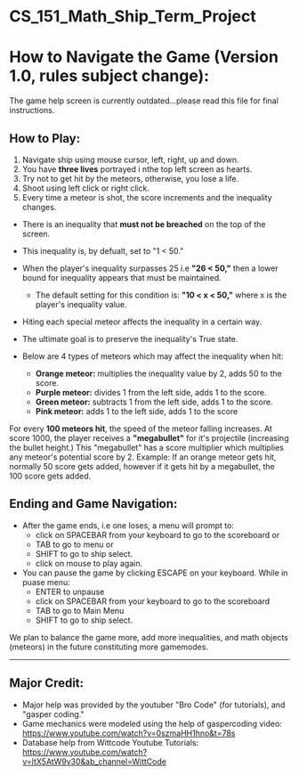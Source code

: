 # CS_151_Math_Ship_Term_Project
# How to Navigate the Game (Version 1.0, rules subject change):
The game help screen is currently outdated...please read this file for final instructions.


## How to Play: 
1. Navigate ship using mouse cursor, left, right, up and down.
1. You have **three lives** portrayed i nthe top left screen as hearts. 
1. Try not to get hit by the meteors, otherwise, you lose a life.
1. Shoot using left click or right click.
1. Every time a meteor is shot, the score increments and the inequality changes.

* There is an inequality that **must not be breached** on the top of the screen. 
* This inequality is, by defualt, set to "1 < 50." 
* When the player's inequality surpasses 25 i.e **"26 < 50,"** then a lower bound for inequality appears that must be maintained. 
  - The default setting for this condition is: **"10 < x < 50,"** where x is the player's inequality value.
* Hiting each special meteor affects the inequality in a certain way.
* The ultimate goal is to preserve the inequality's True state.

* Below are 4 types of meteors which may affect the inequality when hit:
  - **Orange meteor:** multiplies the inequality value by 2, adds 50 to the score.   
  - **Purple meteor:** divides 1 from the left side, adds 1 to the score. 
  - **Green meteor:** subtracts 1 from the left side, adds 1 to the score. 
  - **Pink meteor:** adds 1 to the left side, adds 1 to the score

For every **100 meteors hit**, the speed of the meteor falling increases.
At score 1000, the player receives a **"megabullet"** for it's projectile (increasing the bullet height.) 
This "megabullet" has a score multiplier which multiplies any meteor's potential score by 2. 
Example: If an orange meteor gets hit, normally 50 score gets added, however if it gets hit by a megabullet, the 100 score gets added.

## Ending and Game Navigation:
* After the game ends, i.e one loses, a menu will prompt to:
   - click on SPACEBAR from your keyboard to go to the scoreboard or 
   - TAB to go to menu or
   - SHIFT to go to ship select.
   - click on mouse to play again.
* You can pause the game by clicking ESCAPE on your keyboard. While in puase menu:
   - ENTER to unpause
   - click on SPACEBAR from your keyboard to go to the scoreboard 
   - TAB to go to Main Menu 
   - SHIFT to go to ship select.
 
We plan to balance the game more, add more inequalities, and math objects (meteors) in the future constituting more gamemodes. 

---------------------------------------------------------------------------------------------------------------------------------------------------------------------------

## Major Credit:
* Major help was provided by the youtuber "Bro Code" (for tutorials), and "gasper coding."
* Game mechanics were modeled using the help of gaspercoding video: https://www.youtube.com/watch?v=0szmaHH1hno&t=78s 
* Database help from Wittcode Youtube Tutorials: https://www.youtube.com/watch?v=ltX5AtW9v30&ab_channel=WittCode 

